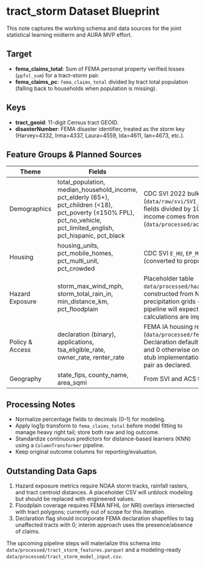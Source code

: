 # tract_storm Dataset Blueprint

This note captures the working schema and data sources for the joint statistical learning midterm and AURA MVP effort.

## Target
- **fema_claims_total**: Sum of FEMA personal property verified losses (`ppfvl_sum`) for a tract–storm pair.
- **fema_claims_pc**: `fema_claims_total` divided by tract total population (falling back to households when population is missing).

## Keys
- **tract_geoid**: 11-digit Census tract GEOID.
- **disasterNumber**: FEMA disaster identifier, treated as the storm key (Harvey=4332, Irma=4337, Laura=4559, Ida=4611, Ian=4673, etc.).

## Feature Groups & Planned Sources

| Theme | Fields | Source & Notes |
| --- | --- | --- |
| Demographics | total_population, median_household_income, pct_elderly (65+), pct_children (<18), pct_poverty (≤150% FPL), pct_no_vehicle, pct_limited_english, pct_hispanic, pct_black | CDC SVI 2022 bulk file (`data/raw/svi/SVI_2022_US.csv`). Use `EP_*` percentage fields divided by 100 to convert to proportions. Median income comes from ACS clean table (`data/processed/acs_2022_tx_la_ms_al_fl_clean.csv`). |
| Housing | housing_units, pct_mobile_homes, pct_multi_unit, pct_crowded | CDC SVI `E_HU`, `EP_MOBILE`, `EP_MUNIT`, `EP_CROWD` (converted to proportions). |
| Hazard Exposure | storm_max_wind_mph, storm_total_rain_in, min_distance_km, pct_floodplain | Placeholder table `data/processed/hazard_features_by_tract.csv` to be constructed from NOAA HURDAT2 tracks + precipitation grids + floodplain overlays. Current pipeline will expect these columns and allow NaNs until calculations are implemented. |
| Policy & Access | declaration (binary), applications, tsa_eligible_rate, owner_rate, renter_rate | FEMA IA housing registrant aggregates (`data/processed/fema_housing_by_tract_disaster.csv`). Declaration defaults to 1 for tracts in declared counties and 0 otherwise once the full tract universe is joined; stub implementation flags any matched tract–storm pair as declared. |
| Geography | state_fips, county_name, area_sqmi | From SVI and ACS tables for contextual filtering. |

## Processing Notes
- Normalize percentage fields to decimals (0–1) for modeling.
- Apply log1p transform to `fema_claims_total` before model fitting to manage heavy right tail; store both raw and log outcome.
- Standardize continuous predictors for distance-based learners (KNN) using a `ColumnTransformer` pipeline.
- Keep original outcome columns for reporting/evaluation.

## Outstanding Data Gaps
1. Hazard exposure metrics require NOAA storm tracks, rainfall rasters, and tract centroid distances. A placeholder CSV will unblock modeling but should be replaced with engineered values.
2. Floodplain coverage requires FEMA NFHL (or NRI) overlays intersected with tract polygons; currently out of scope for this iteration.
3. Declaration flag should incorporate FEMA declaration shapefiles to tag unaffected tracts with 0; interim approach uses the presence/absence of claims.

The upcoming pipeline steps will materialize this schema into `data/processed/tract_storm_features.parquet` and a modeling-ready `data/processed/tract_storm_model_input.csv`.
